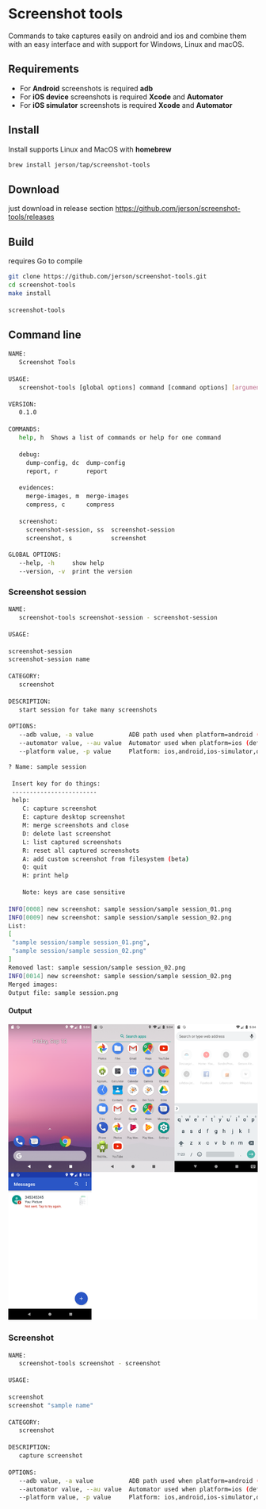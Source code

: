 # Screenshot tools

Commands to take captures easily on android and ios and combine them with an easy interface and with support for Windows, Linux and macOS.

## Requirements

- For **Android** screenshots is required **adb**
- For **iOS device** screenshots is required **Xcode** and **Automator**
- For **iOS simulator** screenshots is required **Xcode** and **Automator**

## Install

Install supports Linux and MacOS with **homebrew**
```bash
brew install jerson/tap/screenshot-tools
```

## Download

just download in release section https://github.com/jerson/screenshot-tools/releases

## Build

requires Go to compile

```bash
git clone https://github.com/jerson/screenshot-tools.git
cd screenshot-tools
make install

screenshot-tools
```

## Command line

```bash
NAME:
   Screenshot Tools

USAGE:
   screenshot-tools [global options] command [command options] [arguments...]

VERSION:
   0.1.0

COMMANDS:
   help, h  Shows a list of commands or help for one command

   debug:
     dump-config, dc  dump-config
     report, r        report

   evidences:
     merge-images, m  merge-images
     compress, c      compress

   screenshot:
     screenshot-session, ss  screenshot-session
     screenshot, s           screenshot

GLOBAL OPTIONS:
   --help, -h     show help
   --version, -v  print the version

```

### Screenshot session

```bash
NAME:
   screenshot-tools screenshot-session - screenshot-session

USAGE:

screenshot-session
screenshot-session name

CATEGORY:
   screenshot

DESCRIPTION:
   start session for take many screenshots

OPTIONS:
   --adb value, -a value          ADB path used when platform=android (default: "adb")
   --automator value, --au value  Automator used when platform=ios (default: "/usr/bin/automator")
   --platform value, -p value     Platform: ios,android,ios-simulator,desktop (default: "android")

```

```bash
? Name: sample session

 Insert key for do things:
 ------------------------
 help:
	C: capture screenshot
	E: capture desktop screenshot
	M: merge screenshots and close
	D: delete last screenshot
	L: list captured screenshots
	R: reset all captured screenshots
	A: add custom screenshot from filesystem (beta)
	Q: quit
	H: print help

	Note: keys are case sensitive

INFO[0008] new screenshot: sample session/sample session_01.png
INFO[0009] new screenshot: sample session/sample session_02.png
List:
[
 "sample session/sample session_01.png",
 "sample session/sample session_02.png"
]
Removed last: sample session/sample session_02.png
INFO[0014] new screenshot: sample session/sample session_02.png
Merged images:
Output file: sample session.png

```

#### Output

![Sample output](./docs/output_session.png)

### Screenshot

```bash
NAME:
   screenshot-tools screenshot - screenshot

USAGE:

screenshot
screenshot "sample name"

CATEGORY:
   screenshot

DESCRIPTION:
   capture screenshot

OPTIONS:
   --adb value, -a value          ADB path used when platform=android (default: "adb")
   --automator value, --au value  Automator used when platform=ios (default: "/usr/bin/automator")
   --platform value, -p value     Platform: ios,android,ios-simulator,desktop (default: "android")

```
